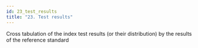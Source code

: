```yaml
---
id: 23_test_results
title: "23. Test results"
---
```

Cross tabulation of the index test results (or their distribution) by the results of the reference standard
